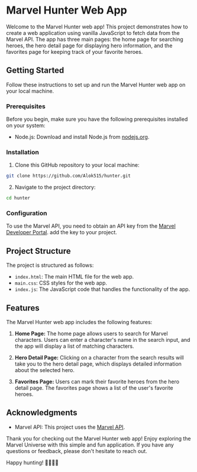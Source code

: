 # Marvel Hunter Web App

Welcome to the Marvel Hunter web app! This project demonstrates how to create a web application using vanilla JavaScript to fetch data from the Marvel API. The app has three main pages: the home page for searching heroes, the hero detail page for displaying hero information, and the favorites page for keeping track of your favorite heroes.

## Getting Started

Follow these instructions to set up and run the Marvel Hunter web app on your local machine.

### Prerequisites

Before you begin, make sure you have the following prerequisites installed on your system:

- Node.js: Download and install Node.js from [nodejs.org](https://nodejs.org/).

### Installation

1. Clone this GitHub repository to your local machine:

```bash
git clone https://github.com/Alok515/hunter.git
```

2. Navigate to the project directory:

```bash
cd hunter
```

### Configuration

To use the Marvel API, you need to obtain an API key from the [Marvel Developer Portal](https://developer.marvel.com/). add the key to your project.

## Project Structure

The project is structured as follows:

- `index.html`: The main HTML file for the web app.
- `main.css`: CSS styles for the web app.
- `index.js`: The JavaScript code that handles the functionality of the app.


## Features

The Marvel Hunter web app includes the following features:

1. **Home Page:** The home page allows users to search for Marvel characters. Users can enter a character's name in the search input, and the app will display a list of matching characters.

2. **Hero Detail Page:** Clicking on a character from the search results will take you to the hero detail page, which displays detailed information about the selected hero.

3. **Favorites Page:** Users can mark their favorite heroes from the hero detail page. The favorites page shows a list of the user's favorite heroes.

## Acknowledgments

- Marvel API: This project uses the [Marvel API](https://developer.marvel.com/).

Thank you for checking out the Marvel Hunter web app! Enjoy exploring the Marvel Universe with this simple and fun application. If you have any questions or feedback, please don't hesitate to reach out.

Happy hunting! 🦸‍♂️🦸‍♀️